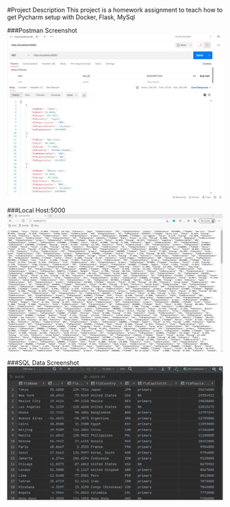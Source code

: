 #Project Description
This project is a homework assignment to teach how to get Pycharm setup with Docker, Flask, MySql

###Postman Screenshot
![postman request output1](screenshots/img_2.png)

###Local Host:5000
![locahost:5000](screenshots/Sqlshot.png)

###SQL Data Screenshot
![pycharm data query](screenshots/img_1.png)
